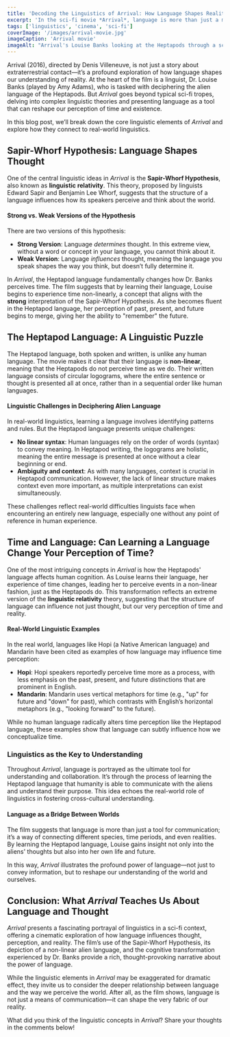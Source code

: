 ```yaml
---
title: 'Decoding the Linguistics of Arrival: How Language Shapes Reality'
excerpt: 'In the sci-fi movie *Arrival*, language is more than just a means of communication; it’s a key to understanding an alien species and even reshaping the way we perceive time. This post explores the linguistic theories and concepts featured in the film and how they relate to real-world linguistics.'
tags: ['linguistics', 'cinema', 'sci-fi']
coverImage: '/images/arrival-movie.jpg'
imageCaption: 'Arrival movie'
imageAlt: "Arrival's Louise Banks looking at the Heptapods through a screen of fog"
---
```


Arrival (2016), directed by Denis Villeneuve, is not just a story about extraterrestrial contact—it’s a profound exploration of how language shapes our understanding of reality. At the heart of the film is a linguist, Dr. Louise Banks (played by Amy Adams), who is tasked with deciphering the alien language of the Heptapods. But _Arrival_ goes beyond typical sci-fi tropes, delving into complex linguistic theories and presenting language as a tool that can reshape our perception of time and existence.

In this blog post, we’ll break down the core linguistic elements of _Arrival_ and explore how they connect to real-world linguistics.

## Sapir-Whorf Hypothesis: Language Shapes Thought

One of the central linguistic ideas in _Arrival_ is the **Sapir-Whorf Hypothesis**, also known as **linguistic relativity**. This theory, proposed by linguists Edward Sapir and Benjamin Lee Whorf, suggests that the structure of a language influences how its speakers perceive and think about the world.

#### Strong vs. Weak Versions of the Hypothesis

There are two versions of this hypothesis:

- **Strong Version**: Language _determines_ thought. In this extreme view, without a word or concept in your language, you cannot think about it.
- **Weak Version**: Language _influences_ thought, meaning the language you speak shapes the way you think, but doesn’t fully determine it.

In _Arrival_, the Heptapod language fundamentally changes how Dr. Banks perceives time. The film suggests that by learning their language, Louise begins to experience time non-linearly, a concept that aligns with the **strong** interpretation of the Sapir-Whorf Hypothesis. As she becomes fluent in the Heptapod language, her perception of past, present, and future begins to merge, giving her the ability to "remember" the future.

## The Heptapod Language: A Linguistic Puzzle

The Heptapod language, both spoken and written, is unlike any human language. The movie makes it clear that their language is **non-linear**, meaning that the Heptapods do not perceive time as we do. Their written language consists of circular logograms, where the entire sentence or thought is presented all at once, rather than in a sequential order like human languages.

#### Linguistic Challenges in Deciphering Alien Language

In real-world linguistics, learning a language involves identifying patterns and rules. But the Heptapod language presents unique challenges:

- **No linear syntax**: Human languages rely on the order of words (syntax) to convey meaning. In Heptapod writing, the logograms are holistic, meaning the entire message is presented at once without a clear beginning or end.
- **Ambiguity and context**: As with many languages, context is crucial in Heptapod communication. However, the lack of linear structure makes context even more important, as multiple interpretations can exist simultaneously.

These challenges reflect real-world difficulties linguists face when encountering an entirely new language, especially one without any point of reference in human experience.

## Time and Language: Can Learning a Language Change Your Perception of Time?

One of the most intriguing concepts in _Arrival_ is how the Heptapods' language affects human cognition. As Louise learns their language, her experience of time changes, leading her to perceive events in a non-linear fashion, just as the Heptapods do. This transformation reflects an extreme version of the **linguistic relativity** theory, suggesting that the structure of language can influence not just thought, but our very perception of time and reality.

#### Real-World Linguistic Examples

In the real world, languages like Hopi (a Native American language) and Mandarin have been cited as examples of how language may influence time perception:

- **Hopi**: Hopi speakers reportedly perceive time more as a process, with less emphasis on the past, present, and future distinctions that are prominent in English.
- **Mandarin**: Mandarin uses vertical metaphors for time (e.g., "up" for future and "down" for past), which contrasts with English’s horizontal metaphors (e.g., "looking forward" to the future).

While no human language radically alters time perception like the Heptapod language, these examples show that language can subtly influence how we conceptualize time.

### Linguistics as the Key to Understanding

Throughout _Arrival_, language is portrayed as the ultimate tool for understanding and collaboration. It’s through the process of learning the Heptapod language that humanity is able to communicate with the aliens and understand their purpose. This idea echoes the real-world role of linguistics in fostering cross-cultural understanding.

#### Language as a Bridge Between Worlds

The film suggests that language is more than just a tool for communication; it’s a way of connecting different species, time periods, and even realities. By learning the Heptapod language, Louise gains insight not only into the aliens' thoughts but also into her own life and future.

In this way, _Arrival_ illustrates the profound power of language—not just to convey information, but to reshape our understanding of the world and ourselves.

## Conclusion: What _Arrival_ Teaches Us About Language and Thought

_Arrival_ presents a fascinating portrayal of linguistics in a sci-fi context, offering a cinematic exploration of how language influences thought, perception, and reality. The film’s use of the Sapir-Whorf Hypothesis, its depiction of a non-linear alien language, and the cognitive transformation experienced by Dr. Banks provide a rich, thought-provoking narrative about the power of language.

While the linguistic elements in _Arrival_ may be exaggerated for dramatic effect, they invite us to consider the deeper relationship between language and the way we perceive the world. After all, as the film shows, language is not just a means of communication—it can shape the very fabric of our reality.

What did you think of the linguistic concepts in _Arrival_? Share your thoughts in the comments below!
